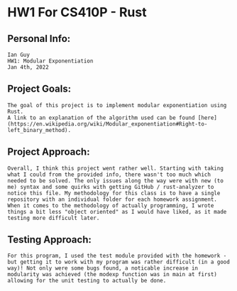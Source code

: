 # HW1 For CS410P - Rust
## Personal Info:
    Ian Guy
    HW1: Modular Exponentiation
    Jan 4th, 2022
## Project Goals:
    The goal of this project is to implement modular exponentiation using Rust.
    A link to an explanation of the algorithm used can be found [here](https://en.wikipedia.org/wiki/Modular_exponentiation#Right-to-left_binary_method).
## Project Approach:
    Overall, I think this project went rather well. Starting with taking what I could from the provided info, there wasn't too much which needed to be solved. The only issues along the way were with new (to me) syntax and some quirks with getting GitHub / rust-analyzer to notice this file. My methodology for this class is to have a single repository with an individual folder for each homework assignment. When it comes to the methodology of actually programming, I wrote things a bit less "object oriented" as I would have liked, as it made testing more difficult later.
## Testing Approach:
    For this program, I used the test module provided with the homework - but getting it to work with my program was rather difficult (in a good way)! Not only were some bugs found, a noticable increase in modularity was achieved (the modexp function was in main at first) allowing for the unit testing to actually be done. 